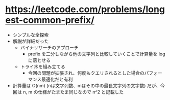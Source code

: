 # https://leetcode.com/problems/longest-common-prefix/

- シンプルな全探索
- 解説が詳細だった
    - バイナリサーチのアプローチ
        - prefix を二分しながら他の文字列と比較していくことで計算量を log に落とせる
    - トライ木を組み立てる
        - 今回の問題が拡張され、何度もクエリされるとした場合のパフォーマンス最適化だと有利
- 計算量は O(nm) (nは文字列数、mはその中の最長文字列の文字数) だが、今回は n, m の仕様がたまたま同じなので n^2 と記載した
